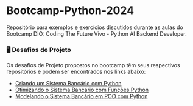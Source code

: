# Bootcamp-Python-2024
Repositório para exemplos e exercícios discutidos durante as aulas do Bootcamp DIO: Coding The Future Vivo - Python AI Backend Developer.

### 🖥️ Desafios de Projeto
Os desafios de Projeto propostos no bootcamp têm seus respectivos repositórios e podem ser encontrados nos links abaixo:
- [Criando um Sistema Bancário com Python](https://github.com/aduarte09/dio-lab-sistema-banco)
- [Otimizando o Sistema Bancário com Funções Python](https://github.com/aduarte09/dio-lab-sistema-banco-otimizado)
- [Modelando o Sistema Bancário em POO com Python](https://github.com/aduarte09/dio-lab-sistema-banco-poo)
